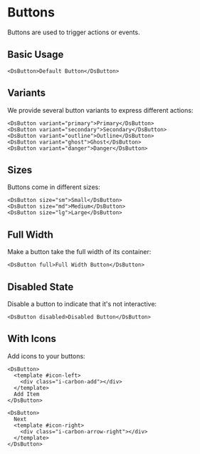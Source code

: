 # Buttons

Buttons are used to trigger actions or events.

## Basic Usage

```vue
<DsButton>Default Button</DsButton>
```

## Variants

We provide several button variants to express different actions:

```vue
<DsButton variant="primary">Primary</DsButton>
<DsButton variant="secondary">Secondary</DsButton>
<DsButton variant="outline">Outline</DsButton>
<DsButton variant="ghost">Ghost</DsButton>
<DsButton variant="danger">Danger</DsButton>
```

## Sizes

Buttons come in different sizes:

```vue
<DsButton size="sm">Small</DsButton>
<DsButton size="md">Medium</DsButton>
<DsButton size="lg">Large</DsButton>
```

## Full Width

Make a button take the full width of its container:

```vue
<DsButton full>Full Width Button</DsButton>
```

## Disabled State

Disable a button to indicate that it's not interactive:

```vue
<DsButton disabled>Disabled Button</DsButton>
```

## With Icons

Add icons to your buttons:

```vue
<DsButton>
  <template #icon-left>
    <div class="i-carbon-add"></div>
  </template>
  Add Item
</DsButton>

<DsButton>
  Next
  <template #icon-right>
    <div class="i-carbon-arrow-right"></div>
  </template>
</DsButton>
```
